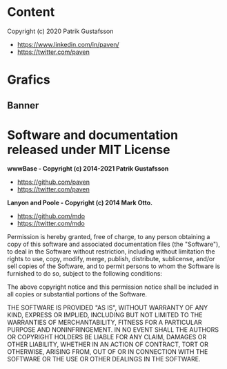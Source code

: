 # Content

Copyright (c) 2020 Patrik Gustafsson
- <https://www.linkedin.com/in/paven/>
- <https://twitter.com/paven>

# Grafics

## Banner


# Software and documentation released under MIT License

**wwwBase - Copyright (c) 2014-2021 Patrik Gustafsson**
- <https://github.com/paven>
- <https://twitter.com/paven>

**Lanyon and Poole - Copyright (c) 2014 Mark Otto.**
- <https://github.com/mdo>
- <https://twitter.com/mdo>

Permission is hereby granted, free of charge, to any person obtaining a copy of this software and associated documentation files (the "Software"), to deal in the Software without restriction, including without limitation the rights to use, copy, modify, merge, publish, distribute, sublicense, and/or sell copies of the Software, and to permit persons to whom the Software is furnished to do so, subject to the following conditions:

The above copyright notice and this permission notice shall be included in all copies or substantial portions of the Software.

THE SOFTWARE IS PROVIDED "AS IS", WITHOUT WARRANTY OF ANY KIND, EXPRESS OR IMPLIED, INCLUDING BUT NOT LIMITED TO THE WARRANTIES OF MERCHANTABILITY, FITNESS FOR A PARTICULAR PURPOSE AND NONINFRINGEMENT. IN NO EVENT SHALL THE AUTHORS OR COPYRIGHT HOLDERS BE LIABLE FOR ANY CLAIM, DAMAGES OR OTHER LIABILITY, WHETHER IN AN ACTION OF CONTRACT, TORT OR OTHERWISE, ARISING FROM, OUT OF OR IN CONNECTION WITH THE SOFTWARE OR THE USE OR OTHER DEALINGS IN THE SOFTWARE.



